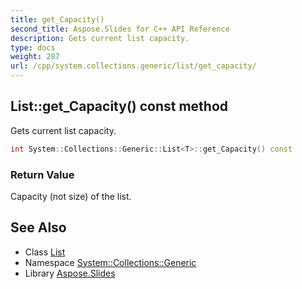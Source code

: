 ```yaml
---
title: get_Capacity()
second_title: Aspose.Slides for C++ API Reference
description: Gets current list capacity.
type: docs
weight: 287
url: /cpp/system.collections.generic/list/get_capacity/
---
```

## List::get_Capacity() const method


Gets current list capacity.

```cpp
int System::Collections::Generic::List<T>::get_Capacity() const
```


### Return Value

Capacity (not size) of the list.

## See Also

* Class [List](./)
* Namespace [System::Collections::Generic](../)
* Library [Aspose.Slides](../../)